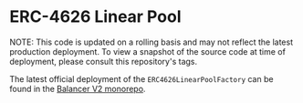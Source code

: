 # ERC-4626 Linear Pool

NOTE: This code is updated on a rolling basis and may not reflect the latest production deployment. To view a snapshot of the source code at time of deployment, please consult this repository's tags.

The latest official deployment of the `ERC4626LinearPoolFactory` can be found in the [Balancer V2 monorepo](https://github.com/balancer-labs/balancer-v2-monorepo/tree/master/pkg/deployments/tasks/20230206-erc4626-linear-pool-v3).
